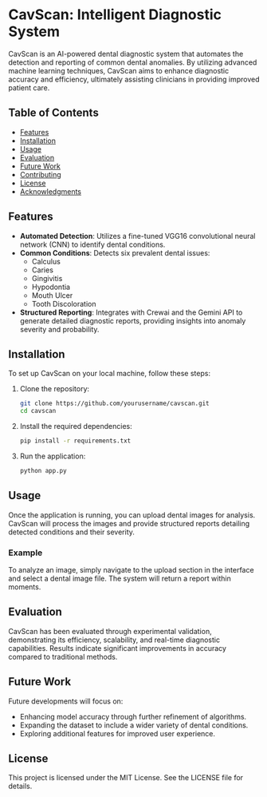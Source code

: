 # CavScan: Intelligent Diagnostic System

CavScan is an AI-powered dental diagnostic system that automates the detection and reporting of common dental anomalies. By utilizing advanced machine learning techniques, CavScan aims to enhance diagnostic accuracy and efficiency, ultimately assisting clinicians in providing improved patient care.

## Table of Contents

- [Features](#features)
- [Installation](#installation)
- [Usage](#usage)
- [Evaluation](#evaluation)
- [Future Work](#future-work)
- [Contributing](#contributing)
- [License](#license)
- [Acknowledgments](#acknowledgments)

## Features

- **Automated Detection**: Utilizes a fine-tuned VGG16 convolutional neural network (CNN) to identify dental conditions.
- **Common Conditions**: Detects six prevalent dental issues:
  - Calculus
  - Caries
  - Gingivitis
  - Hypodontia
  - Mouth Ulcer
  - Tooth Discoloration
- **Structured Reporting**: Integrates with Crewai and the Gemini API to generate detailed diagnostic reports, providing insights into anomaly severity and probability.

## Installation

To set up CavScan on your local machine, follow these steps:

1. Clone the repository:
   ```bash
   git clone https://github.com/yourusername/cavscan.git
   cd cavscan

2. Install the required dependencies:
   ```bash
   pip install -r requirements.txt

3. Run the application:
   ```bash
   python app.py

## Usage

Once the application is running, you can upload dental images for analysis. CavScan will process the images and provide structured reports detailing detected conditions and their severity.

### Example
To analyze an image, simply navigate to the upload section in the interface and select a dental image file. The system will return a report within moments.

## Evaluation
CavScan has been evaluated through experimental validation, demonstrating its efficiency, scalability, and real-time diagnostic capabilities. Results indicate significant improvements in accuracy compared to traditional methods.

## Future Work
Future developments will focus on:
 * Enhancing model accuracy through further refinement of algorithms.
 * Expanding the dataset to include a wider variety of dental conditions.
 * Exploring additional features for improved user experience.

## License
This project is licensed under the MIT License. See the LICENSE file for details.
